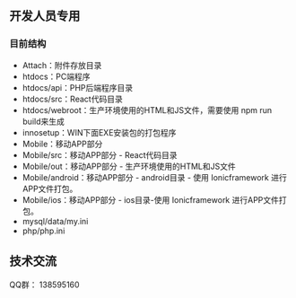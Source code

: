 
## 开发人员专用

### 目前结构
* Attach：附件存放目录 
* htdocs：PC端程序
* htdocs/api：PHP后端程序目录
* htdocs/src：React代码目录
* htdocs/webroot：生产环境使用的HTML和JS文件，需要使用 npm run build来生成
* innosetup：WIN下面EXE安装包的打包程序
* Mobile：移动APP部分
* Mobile/src：移动APP部分 - React代码目录
* Mobile/out：移动APP部分 - 生产环境使用的HTML和JS文件
* Mobile/android：移动APP部分 - android目录 - 使用 Ionicframework 进行APP文件打包。
* Mobile/ios：移动APP部分 - ios目录-使用 Ionicframework 进行APP文件打包。
* mysql/data/my.ini
* php/php.ini

## 技术交流

QQ群： 138595160
